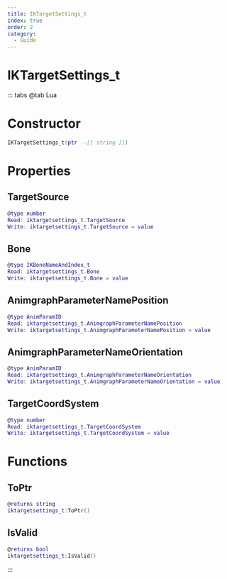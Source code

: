 ```yaml
---
title: IKTargetSettings_t
index: true
order: 2
category:
  - Guide
---
```


# IKTargetSettings_t

::: tabs
@tab Lua
# Constructor
```lua
IKTargetSettings_t(ptr --[[ string ]])
```
# Properties
## TargetSource 
```lua
@type number
Read: iktargetsettings_t.TargetSource
Write: iktargetsettings_t.TargetSource = value
```
## Bone 
```lua
@type IKBoneNameAndIndex_t
Read: iktargetsettings_t.Bone
Write: iktargetsettings_t.Bone = value
```
## AnimgraphParameterNamePosition 
```lua
@type AnimParamID
Read: iktargetsettings_t.AnimgraphParameterNamePosition
Write: iktargetsettings_t.AnimgraphParameterNamePosition = value
```
## AnimgraphParameterNameOrientation 
```lua
@type AnimParamID
Read: iktargetsettings_t.AnimgraphParameterNameOrientation
Write: iktargetsettings_t.AnimgraphParameterNameOrientation = value
```
## TargetCoordSystem 
```lua
@type number
Read: iktargetsettings_t.TargetCoordSystem
Write: iktargetsettings_t.TargetCoordSystem = value
```
# Functions
## ToPtr
```lua
@returns string
iktargetsettings_t:ToPtr()
```
## IsValid
```lua
@returns bool
iktargetsettings_t:IsValid()
```

:::